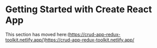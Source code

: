 # Getting Started with Create React App


This section has moved here:(https://crud-app-redux-toolkit.netlify.app/)https://crud-app-redux-toolkit.netlify.app/
